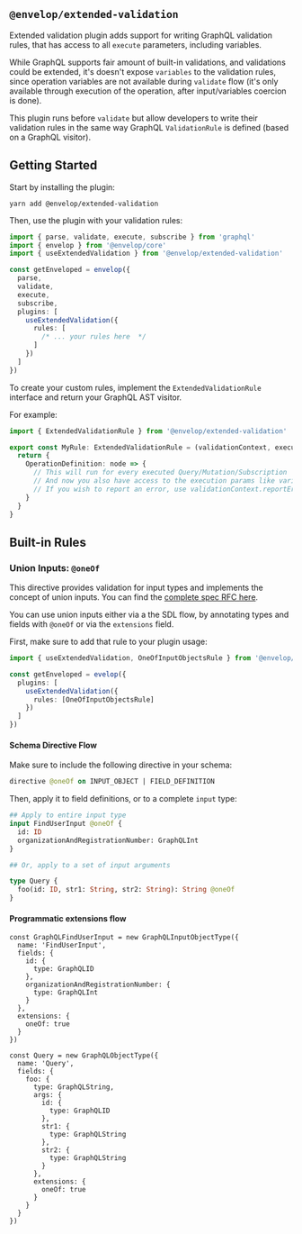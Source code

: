 ## `@envelop/extended-validation`

Extended validation plugin adds support for writing GraphQL validation rules, that has access to all `execute` parameters, including variables.

While GraphQL supports fair amount of built-in validations, and validations could be extended, it's doesn't expose `variables` to the validation rules, since operation variables are not available during `validate` flow (it's only available through execution of the operation, after input/variables coercion is done).

This plugin runs before `validate` but allow developers to write their validation rules in the same way GraphQL `ValidationRule` is defined (based on a GraphQL visitor).

## Getting Started

Start by installing the plugin:

```
yarn add @envelop/extended-validation
```

Then, use the plugin with your validation rules:

```ts
import { parse, validate, execute, subscribe } from 'graphql'
import { envelop } from '@envelop/core'
import { useExtendedValidation } from '@envelop/extended-validation'

const getEnveloped = envelop({
  parse,
  validate,
  execute,
  subscribe,
  plugins: [
    useExtendedValidation({
      rules: [
        /* ... your rules here  */
      ]
    })
  ]
})
```

To create your custom rules, implement the `ExtendedValidationRule` interface and return your GraphQL AST visitor.

For example:

```ts
import { ExtendedValidationRule } from '@envelop/extended-validation'

export const MyRule: ExtendedValidationRule = (validationContext, executionArgs) => {
  return {
    OperationDefinition: node => {
      // This will run for every executed Query/Mutation/Subscription
      // And now you also have access to the execution params like variables, context and so on.
      // If you wish to report an error, use validationContext.reportError or throw an exception.
    }
  }
}
```

## Built-in Rules

### Union Inputs: `@oneOf`

This directive provides validation for input types and implements the concept of union inputs. You can find the [complete spec RFC here](https://github.com/graphql/graphql-spec/pull/825).

You can use union inputs either via a the SDL flow, by annotating types and fields with `@oneOf` or via the `extensions` field.

First, make sure to add that rule to your plugin usage:

```ts
import { useExtendedValidation, OneOfInputObjectsRule } from '@envelop/extended-validation'

const getEnveloped = evelop({
  plugins: [
    useExtendedValidation({
      rules: [OneOfInputObjectsRule]
    })
  ]
})
```

#### Schema Directive Flow

Make sure to include the following directive in your schema:

```graphql
directive @oneOf on INPUT_OBJECT | FIELD_DEFINITION
```

Then, apply it to field definitions, or to a complete `input` type:

```graphql
## Apply to entire input type
input FindUserInput @oneOf {
  id: ID
  organizationAndRegistrationNumber: GraphQLInt
}

## Or, apply to a set of input arguments

type Query {
  foo(id: ID, str1: String, str2: String): String @oneOf
}
```

#### Programmatic extensions flow

```tsx
const GraphQLFindUserInput = new GraphQLInputObjectType({
  name: 'FindUserInput',
  fields: {
    id: {
      type: GraphQLID
    },
    organizationAndRegistrationNumber: {
      type: GraphQLInt
    }
  },
  extensions: {
    oneOf: true
  }
})

const Query = new GraphQLObjectType({
  name: 'Query',
  fields: {
    foo: {
      type: GraphQLString,
      args: {
        id: {
          type: GraphQLID
        },
        str1: {
          type: GraphQLString
        },
        str2: {
          type: GraphQLString
        }
      },
      extensions: {
        oneOf: true
      }
    }
  }
})
```
